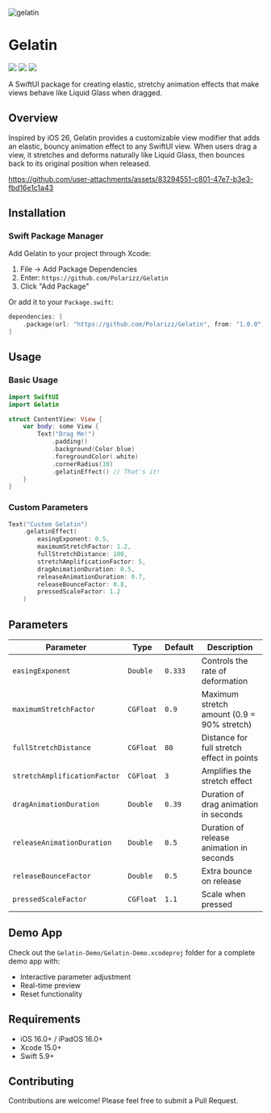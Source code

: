 ![gelatin](https://github.com/user-attachments/assets/eb9cc5ce-918c-4784-8a64-065bc141c165)
# Gelatin

<p>
    <img src="https://img.shields.io/badge/iOS-16.0+-FF4D00.svg" />
    <img src="https://img.shields.io/badge/iPadOS-16.0+-FF4D00.svg" />
    <img src="https://img.shields.io/badge/-SwiftUI-FF9F00.svg" />
</p>

A SwiftUI package for creating elastic, stretchy animation effects that make views behave like Liquid Glass when dragged.

## Overview

Inspired by iOS 26, Gelatin provides a customizable view modifier that adds an elastic, bouncy animation effect to any SwiftUI view. When users drag a view, it stretches and deforms naturally like Liquid Glass, then bounces back to its original position when released.

https://github.com/user-attachments/assets/83294551-c801-47e7-b3e3-fbd16e1c1a43

## Installation

### Swift Package Manager

Add Gelatin to your project through Xcode:

1. File → Add Package Dependencies
2. Enter: `https://github.com/Polarizz/Gelatin`
3. Click "Add Package"

Or add it to your `Package.swift`:

```swift
dependencies: [
    .package(url: "https://github.com/Polarizz/Gelatin", from: "1.0.0")
]
```

## Usage

### Basic Usage

```swift
import SwiftUI
import Gelatin

struct ContentView: View {
    var body: some View {
        Text("Drag Me!")
            .padding()
            .background(Color.blue)
            .foregroundColor(.white)
            .cornerRadius(10)
            .gelatinEffect() // That's it!
    }
}
```

### Custom Parameters

```swift
Text("Custom Gelatin")
    .gelatinEffect(
        easingExponent: 0.5,
        maximumStretchFactor: 1.2,
        fullStretchDistance: 100,
        stretchAmplificationFactor: 5,
        dragAnimationDuration: 0.5,
        releaseAnimationDuration: 0.7,
        releaseBounceFactor: 0.8,
        pressedScaleFactor: 1.2
    )
```

## Parameters

| Parameter | Type | Default | Description |
|-----------|------|---------|-------------|
| `easingExponent` | `Double` | `0.333` | Controls the rate of deformation |
| `maximumStretchFactor` | `CGFloat` | `0.9` | Maximum stretch amount (0.9 = 90% stretch) |
| `fullStretchDistance` | `CGFloat` | `80` | Distance for full stretch effect in points |
| `stretchAmplificationFactor` | `CGFloat` | `3` | Amplifies the stretch effect |
| `dragAnimationDuration` | `Double` | `0.39` | Duration of drag animation in seconds |
| `releaseAnimationDuration` | `Double` | `0.5` | Duration of release animation in seconds |
| `releaseBounceFactor` | `Double` | `0.5` | Extra bounce on release |
| `pressedScaleFactor` | `CGFloat` | `1.1` | Scale when pressed |

## Demo App

Check out the `Gelatin-Demo/Gelatin-Demo.xcodeproj` folder for a complete demo app with:
- Interactive parameter adjustment
- Real-time preview
- Reset functionality

## Requirements

- iOS 16.0+ / iPadOS 16.0+
- Xcode 15.0+
- Swift 5.9+

## Contributing

Contributions are welcome! Please feel free to submit a Pull Request. 
